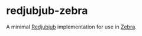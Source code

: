 # redjubjub-zebra

A minimal [Redjubjub][redjubjub] implementation for use in [Zebra][zebra].

[redjubjub]: https://zips.z.cash/protocol/protocol.pdf#concretereddsa
[zebra]: https://github.com/ZcashFoundation/zebra
